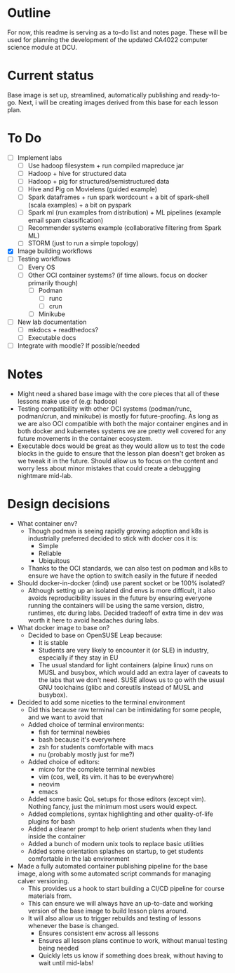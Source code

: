 # Outline

For now, this readme is serving as a to-do list and notes page. These will be used for planning the
development of the updated CA4022 computer science module at DCU.

# Current status

Base image is set up, streamlined, automatically publishing and ready-to-go. Next, i will be
creating images derived from this base for each lesson plan.

# To Do

- [ ] Implement labs
    - [ ] Use hadoop filesystem + run compiled mapreduce jar
    - [ ] Hadoop + hive for structured data
    - [ ] Hadoop + pig for structured/semistructured data
    - [ ] Hive and Pig on Movielens (guided example)
    - [ ] Spark dataframes + run spark wordcount + a bit of spark-shell (scala examples) + a bit on pyspark
    - [ ] Spark ml (run examples from distribution) + ML pipelines (example email spam classification)
    - [ ] Recommender systems example (collaborative filtering from Spark ML)
    - [ ] STORM (just to run a simple topology)
- [X] Image building workflows
- [ ] Testing workflows
    - [ ] Every OS
    - [ ] Other OCI container systems? (if time allows. focus on docker primarily though)
        - [ ] Podman
            - [ ] runc
            - [ ] crun
        - [ ] Minikube
- [ ] New lab documentation
    - [ ] mkdocs + readthedocs?
    - [ ] Executable docs
- [ ] Integrate with moodle? If possible/needed

# Notes

- Might need a shared base image with the core pieces that all of these lessons make use of (e.g: hadoop)
- Testing compatibility with other OCI systems (podman/runc, podman/crun, and minikube) is mostly
    for future-proofing. As long as we are also OCI compatible with both the major container
    engines and in both docker and kubernetes systems we are pretty well covered for any future
    movements in the container ecosystem.
- Executable docs would be great as they would allow us to test the code blocks in the guide to ensure
    that the lesson plan doesn't get broken as we tweak it in the future. Should allow us to focus on
    the content and worry less about minor mistakes that could create a debugging nightmare mid-lab.

# Design decisions

- What container env?
    - Though podman is seeing rapidly growing adoption and k8s is industrially preferred decided to
    stick with docker cos it is:
        - Simple
        - Reliable
        - Ubiquitous
    - Thanks to the OCI standards, we can also test on podman and k8s to ensure we have the option
    to switch easily in the future if needed
- Should docker-in-docker (dind) use parent socket or be 100% isolated?
    - Although setting up an isolated dind envs is more difficult, it also avoids reproducibility
    issues in the future by ensuring everyone running the containers will be using the same
    version, distro, runtimes, etc during labs. Decided tradeoff of extra time in dev was worth
    it here to avoid headaches during labs.
- What docker image to base on?
    - Decided to base on OpenSUSE Leap because:
        - It is stable
        - Students are very likely to encounter it (or SLE) in industry, especially if they stay in
        EU
        - The usual standard for light containers (alpine linux) runs on MUSL and busybox, which
        would add an extra layer of caveats to the labs that we don't need. SUSE allows us to
        go with the usual GNU toolchains (glibc and coreutils instead of MUSL and busybox).
- Decided to add some niceties to the terminal environment
    - Did this because raw terminal can be intimidating for some people, and we want to avoid that
    - Added choice of terminal environments:
        - fish for terminal newbies
        - bash because it's everywhere
        - zsh for students comfortable with macs
        - nu (probably mostly just for me?)
    - Added choice of editors:
        - micro for the complete terminal newbies
        - vim (cos, well, its vim. it has to be everywhere)
        - neovim
        - emacs
    - Added some basic QoL setups for those editors (except vim). Nothing fancy, just the minimum
        most users would expect.
    - Added completions, syntax highlighting and other quality-of-life plugins for bash
    - Added a cleaner prompt to help orient students when they land inside the container
    - Added a bunch of modern unix tools to replace basic utilities
    - Added some orientation splashes on startup, to get students comfortable in the lab environment
- Made a fully automated container publishing pipeline for the base image, along with some
    automated script commands for managing calver versioning.
    - This provides us a hook to start building a CI/CD pipeline for course materials from.
    - This can ensure we will always have an up-to-date and working version of the base image to
        build lesson plans around.
    - It will also allow us to trigger rebuilds and testing of lessons whenever the base is changed.
        - Ensures consistent env across all lessons
        - Ensures all lesson plans continue to work, without manual testing being needed
        - Quickly lets us know if something does break, without having to wait until mid-labs!
